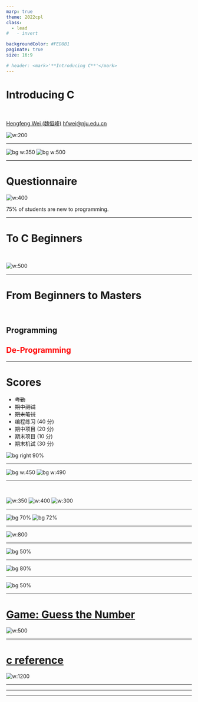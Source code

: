 ```yaml
---
marp: true
theme: 2022cpl
class:
  - lead
#   - invert

backgroundColor: #FED8B1
paginate: true
size: 16:9

# header: <mark>'**Introducing C**'</mark>
---
```

# Introducing C

<br>

[Hengfeng Wei (魏恒峰)](https://hengxin.github.io/)
hfwei@nju.edu.cn

![w:200](figs/C.png)

---

![bg w:350](figs/2022cpl-qq.jpg)
![bg w:500](figs/2022cpl-square.jpg)

---
# Questionnaire

![w:400](figs/25-75.jpg)

$75\%$ of students are new to programming.

---
# To C Beginners

<br>

![w:500](figs/donot-panic.jpg)

---
# From Beginners to Masters

<br>

## Programming

## <font color = "red">De-Programming</font>

---
# Scores

* ~~考勤~~
* ~~期中测试~~
* ~~期末笔试~~
* 编程练习 ($40$ 分)
* 期中项目 ($20$ 分)
* 期末项目 ($10$ 分)
* 期末机试 ($30$ 分)

![bg right 90%](figs/score.jpg)

---

![bg w:450](figs/modern-c-ch.png)
![bg w:490](figs/modern-c-en.jpg)

---

<br>

![w:350](figs/KR.jpg) ![w:400](figs/KandR.jpg "K&R") ![w:300](figs/KandR-answer.jpg)

<!-- #### Not for Beginners -->

---

![bg 70%](figs/c-primer-plus-ch.jpg)
![bg 72%](figs/c-primer-plus-en.jpg)

---

![w:800](figs/ask-me-anything.png)

---

![bg 50%](figs/talk-cheap.jpg)

---

![bg 80%](figs/CLion2021.png)

---

![bg 50%](figs/hello-world-kandr.jpg)

---
# [Game: Guess the Number](https://www.abcya.com/games/guess_the_number)

![w:500](figs/guess-the-number.png)

---
# [c reference](https://en.cppreference.com/w/c)

![w:1200](figs/cpp-random.png)

---

---

---
